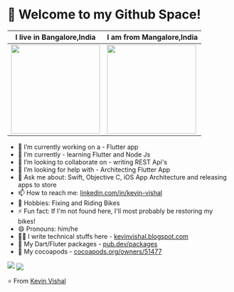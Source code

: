 <h1 align="left">👋 Welcome to my Github Space!</h3>

| I live in **Bangalore,India**  | I am from **Mangalore,India**  |
|---|---|
| <img src ="https://cdn.britannica.com/35/142635-050-8828F21A/Parkland-building-High-Court-Vidhana-Soudha-Karnataka.jpg" width = "200px">  |  <img src ="https://d4595be3p93fv.cloudfront.net/wp-content/uploads/2019/11/Mangalore-Tourist-Guide.jpg" width = "200px"> |

- 🔭 I’m currently working on a - Flutter app
- 🌱 I’m currently - learning Flutter and Node Js
- 👯 I’m looking to collaborate on - writing REST Api's
- 🤔 I’m looking for help with - Architecting Flutter App
- 💬 Ask me about: Swift, Objective C, iOS App Architecture and releasing apps to store
- 📫 How to reach me: [linkedin.com/in/kevin-vishal](https://www.linkedin.com/in/kevin-vishal-ba14524b/)
- 💬 Hobbies: Fixing and Riding Bikes
- ⚡ Fun fact: If I'm not found here, I'll most probably be restoring my bikes!
- 😄 Pronouns: him/he
- 🧑‍💻 I write technical stuffs here - [kevinvishal.blogspot.com](https://kevinvishal.blogspot.com/)
- 🍃 My Dart/Fluter packages - [pub.dev/packages](https://pub.dev/packages?q=email%3Avishalkevin11%40gmail.com)
- 🌰 My cocoapods - [cocoapods.org/owners/51477](https://cocoapods.org/owners/51477)

<img src="https://github-readme-stats.vercel.app/api?username=vishalkevin11&show_icons=true">
<img align="center" src="https://github-readme-stats.vercel.app/api/top-langs/?username=vishalkevin11&theme=light&layout=compact&hide=html" />


⭐️ From [Kevin Vishal](https://github.com/vishalkevin11)
